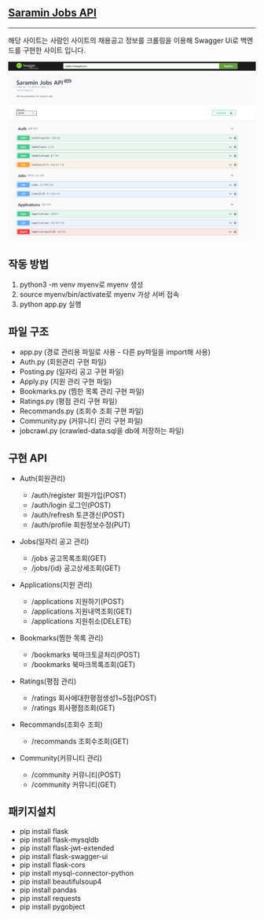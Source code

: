## [Saramin Jobs API](https://hw-github-io.onrender.com/swagger/)
---
해당 사이트는 사람인 사이트의 채용공고 정보를 크롤링을 이용해 Swagger Ui로 백엔드를 구현한 사이트 입니다. 

![Screenshot](swagger.png)

## 작동 방법
1. python3 -m venv myenv로 myenv 생성
2. source myenv/bin/activate로 myenv 가상 서버 접속
3. python app.py 실행



## 파일 구조
- app.py (경로 관리용 파일로 사용 - 다른 py파일을 import해 사용)
- Auth.py (회원관리 구현 파일)
- Posting.py (일자리 공고 구현 파일)
- Apply.py (지원 관리 구현 파일)
- Bookmarks.py (찜한 목록 관리 구현 파일)
- Ratings.py (평점 관리 구현 파일)
- Recommands.py (조회수 조회 구현 파일)
- Community.py (커뮤니티 관리 구현 파일)
- jobcrawl.py (crawled-data.sql을 db에 저장하는 파일)

## 구현 API

- Auth(회원관리)
  -  /auth/register 회원가입(POST)
  -  /auth/login 로그인(POST)
  -  /auth/refresh 토큰갱신(POST)
  -  /auth/profile 회원정보수정(PUT)

- Jobs(일자리 공고 관리)
  -  /jobs 공고목록조회(GET)
  -  /jobs/{id} 공고상세조회(GET)

- Applications(지원 관리)
  -  /applications 지원하기(POST)
  -  /applications 지원내역조회(GET)
  -  /applications 지원취소(DELETE)

- Bookmarks(찜한 목록 관리)
  -  /bookmarks 북마크토글처리(POST)
  -  /bookmarks 북마크목록조회(GET)

- Ratings(평점 관리)
  -  /ratings 회사에대한평점생성1~5점(POST)
  -  /ratings 회사평점조회(GET)

- Recommands(조회수 조회)
  -  /recommands 조회수조회(GET)

- Community(커뮤니티 관리)
  -  /community 커뮤니티(POST)
  -  /community 커뮤니티(GET)


## 패키지설치

- pip install flask
- pip install flask-mysqldb
- pip install flask-jwt-extended
- pip install flask-swagger-ui
- pip install flask-cors
- pip install mysql-connector-python
- pip install beautifulsoup4
- pip install pandas
- pip install requests
- pip install pygobject